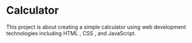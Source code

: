 # Calculator

This project is about creating a simple calculator using web development technologies including HTML , CSS , and JavaScript.
